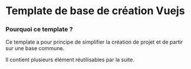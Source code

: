 # Template de base de création Vuejs

### Pourquoi ce template ?

Ce template a pour principe de simplifier la création de projet et de partir sur une base commune.

Il contient plusieurs élément réutilisables par la suite.